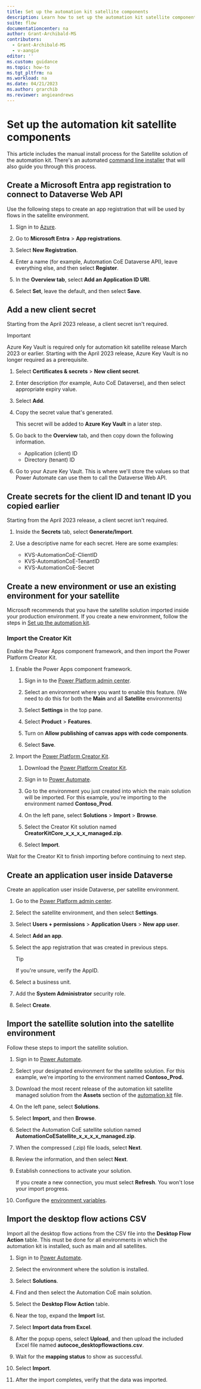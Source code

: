 ```yaml
---
title: Set up the automation kit satellite components
description: Learn how to set up the automation kit satellite components.
suite: flow
documentationcenter: na
author: Grant-Archibald-MS
contributors:
  - Grant-Archibald-MS
  - v-aangie
editor: ''
ms.custom: guidance
ms.topic: how-to
ms.tgt_pltfrm: na
ms.workload: na
ms.date: 04/21/2023
ms.author: grarchib
ms.reviewer: angieandrews
---
```


# Set up the automation kit satellite components

This article includes the manual install process for the Satellite solution of the automation kit. There's an automated [command line installer](./command-line-install.md) that will also guide you through this process.

## Create a Microsoft Entra app registration to connect to Dataverse Web API

Use the following steps to create an app registration that will be used by flows in the satellite environment.

1. Sign in to [Azure](https://portal.azure.com/).

1. Go to **Microsoft Entra** > **App registrations**.

1. Select **New Registration**.

1. Enter a name (for example, Automation CoE Dataverse API), leave everything else, and then select **Register**.

1. In the **Overview tab**, select **Add an Application ID URI**.

1. Select **Set**, leave the default, and then select **Save**.

## Add a new client secret

Starting from the April 2023 release, a client secret isn't required.

> [!IMPORTANT]
> 
> Azure Key Vault is required only for automation kit satellite release March 2023 or earlier. Starting with the April 2023 release, Azure Key Vault is no longer required as a prerequisite.

1. Select **Certificates & secrets** > **New client secret**.

1. Enter description (for example, Auto CoE Dataverse), and then select appropriate expiry value.

1. Select **Add**.

1. Copy the secret value that's generated.

   This secret will be added to **Azure Key Vault** in a later step.

1. Go back to the **Overview** tab, and then copy down the following information.

   - Application (client) ID
   - Directory (tenant) ID

1. Go to your Azure Key Vault. This is where we'll store the values so that Power Automate can use them to call the Dataverse Web API.

## Create secrets for the client ID and tenant ID you copied earlier

Starting from the April 2023 release, a client secret isn't required.

1. Inside the **Secrets** tab, select **Generate/Import**.

1. Use a descriptive name for each secret. Here are some examples:

   - KVS-AutomationCoE-ClientID
   - KVS-AutomationCoE-TenantID
   - KVS-AutomationCoE-Secret

## Create a new environment or use an existing environment for your satellite

Microsoft recommends that you have the satellite solution imported inside your production environment. If you create a new environment, follow the steps in [Set up the automation kit](main.md).

### Import the Creator Kit

Enable the Power Apps component framework, and then import the Power Platform Creator Kit.

1. Enable the Power Apps component framework.

    1. Sign in to the [Power Platform admin center](https://admin.powerplatform.microsoft.com/).

    1. Select an environment where you want to enable this feature. (We need to do this for both the **Main** and all **Satellite** environments)

    1. Select **Settings** in the top pane.

    1. Select **Product** > **Features**.

    1. Turn on **Allow publishing of canvas apps with code components**.

    1. Select **Save**.

1. Import the [Power Platform Creator Kit](/power-platform/guidance/creator-kit/overview).

    1. Download the [Power Platform Creator Kit](https://aka.ms/creatorkitdownload).

    1. Sign in to [Power Automate](https://make.powerautomate.com).

    1. Go to the environment you just created into which the main solution will be imported. For this example, you're importing to the environment named **Contoso_Prod**.

    1. On the left pane, select **Solutions** > **Import** > **Browse**.

    1. Select the Creator Kit solution named **CreatorKitCore_x_x_x_x_managed.zip**.

    1. Select **Import**.

Wait for the Creator Kit to finish importing before continuing to next step.

## Create an application user inside Dataverse

Create an application user inside Dataverse, per satellite environment.

1. Go to the [Power Platform admin center](https://admin.powerplatform.microsoft.com/).

1. Select the satellite environment, and then select **Settings**.

1. Select **Users + permissions** > **Application Users** > **New app user**.

1. Select **Add an app**.

1. Select the app registration that was created in previous steps.

    >[!TIP]
    >If you're unsure, verify the AppID.

1. Select a business unit.

1. Add the **System Administrator** security role.

1. Select **Create**.

## Import the satellite solution into the satellite environment

Follow these steps to import the satellite solution.

1. Sign in to [Power Automate](https://make.powerautomate.com).

1. Select your designated environment for the satellite solution. For this example, we're importing to the environment named **Contoso_Prod.**

1. Download the most recent release of the automation kit satellite managed solution from the **Assets** section of the [automation kit](https://github.com/microsoft/powercat-automation-kit/releases) file.

1. On the left pane, select **Solutions**.

1. Select **Import**, and then **Browse**.

1. Select the Automation CoE satellite solution named **AutomationCoESatellite_x_x_x_x_managed.zip**.

1. When the compressed (.zip) file loads, select **Next**.

1. Review the information, and then select **Next**.

1. Establish connections to activate your solution.

    If you create a new connection, you must select **Refresh**. You won't lose your import progress.

1. Configure the [environment variables](./environment-variables.md).

## Import the desktop flow actions CSV

Import all the desktop flow actions from the CSV file into the **Desktop Flow Action** table. This must be done for all environments in which the automation kit is installed, such as main and all satellites.

1. Sign in to [Power Automate](https://make.powerautomate.com).

1. Select the environment where the solution is installed.

1. Select **Solutions**.

1. Find and then select the Automation CoE main solution.

1. Select the **Desktop Flow Action** table.

1. Near the top, expand the **Import** list.

1. Select **Import data from Excel**.

1. After the popup opens, select **Upload**, and then upload the included Excel file named **autocoe_desktopflowactions.csv**.

1. Wait for the **mapping status** to show as successful.

1. Select **Import**.

1. After the import completes, verify that the data was imported.
